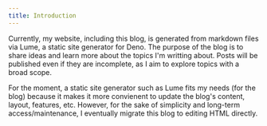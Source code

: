 ```yaml
---
title: Introduction
---
```


Currently, my website, including this blog, is generated from markdown files via Lume, a static site generator for Deno. The purpose of the blog is to share ideas and learn more about the topics I'm writting about. Posts will be published even if they are incomplete, as I aim to explore topics with a broad scope.

For the moment, a static site generator such as Lume fits my needs (for the blog) because it makes it more convienent to update the blog's content, layout, features, etc. However, for the sake of simplicity and long-term access/maintenance, I eventually migrate this blog to editing HTML directly. 